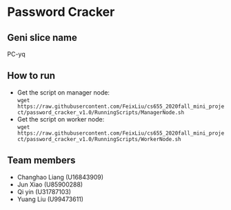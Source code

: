 # Password Cracker

## Geni slice name
PC-yq

## How to run
- Get the script on manager node: 
    <br>```wget https://raw.githubusercontent.com/FeixLiu/cs655_2020fall_mini_project/password_cracker_v1.0/RunningScripts/ManagerNode.sh```
- Get the script on worker node: 
    <br>```wget https://raw.githubusercontent.com/FeixLiu/cs655_2020fall_mini_project/password_cracker_v1.0/RunningScripts/WorkerNode.sh```

## Team members
- Changhao Liang (U16843909)
- Jun Xiao (U85900288)
- Qi yin (U31787103)
- Yuang Liu (U99473611)
